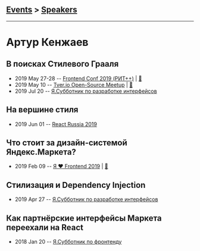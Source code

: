 ## [Events](../README.md) > [Speakers](../speakers.md)
---

# Артур Кенжаев

## В поисках Стилевого Грааля
- 2019 May 27-28 -- [Frontend Conf 2019 (РИТ++)](https://www.youtube.com/watch?v=8URAubG1HQw)  | [:notebook:](https://www.dropbox.com/sh/kg71jju3yvj5jqw/AADKHelTWrkzjv8U8Kxo4Qoqa/FC.%20%D0%9C%D1%83%D0%BC%D0%B1%D0%B0%D0%B8/28.05/5.%D0%92%20%D0%BF%D0%BE%D0%B8%D1%81%D0%BA%D0%B0%D1%85%20%D0%A1%D1%82%D0%B8%D0%BB%D0%B5%D0%B2%D0%BE%D0%B3%D0%BE%20%D0%93%D1%80%D0%B0%D0%B0%D0%BB%D1%8F_%D0%90%D1%80%D1%82%D1%83%D1%80%20%D0%9A%D0%B5%D0%BD%D0%B6%D0%B0%D0%B5%D0%B2_%D0%B2%D0%B5%D1%80.2.key?dl=0)  
- 2019 May 10 -- [Tver.io Open-Source Meetup](https://youtu.be/b7vBKp8D0vs?list=PLiOxDlmyqigwsET23hypu15X7vTgxt00L)  | [:notebook:](http://tver.io/meetup/2019/05-open-source/kenzhaev/assets/player/KeynoteDHTMLPlayer.html)  
- 2019 Jul 20 -- [Я.Субботник по разработке интерфейсов](https://events.yandex.ru/lib/talks/7517/)    
## На вершине стиля
- 2019 Jun 01 -- [React Russia 2019](https://www.youtube.com/watch?v=edcRISVmMxY)    
## Что стоит за дизайн-системой Яндекс.Маркета?
- 2019 Feb 09 -- [Я ❤ Frontend 2019](https://www.youtube.com/watch?v=emqXam-SPU8)  | [:notebook:](https://yadi.sk/i/ftGS3nB4x9xLSA)  
## Стилизация и Dependency Injection
- 2019 Apr 27 -- [Я.Субботник по разработке интерфейсов](https://events.yandex.ru/lib/talks/7252/)    
## Как партнёрские интерфейсы Маркета переехали на React
- 2018 Jan 20 -- [Я.Субботник по фронтенду](https://events.yandex.ru/lib/talks/5485/)    
